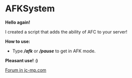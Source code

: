 # AFKSystem
**Hello again!**

I created a script that adds the ability of AFC to your server!

**How to use:**
* Type ***/afk*** or ***/pause*** to get in AFK mode.

**Pleasant use! :)**

[Forum in jc-mp.com](https://www.jc-mp.com/forums/index.php/topic,6086.0.html)
